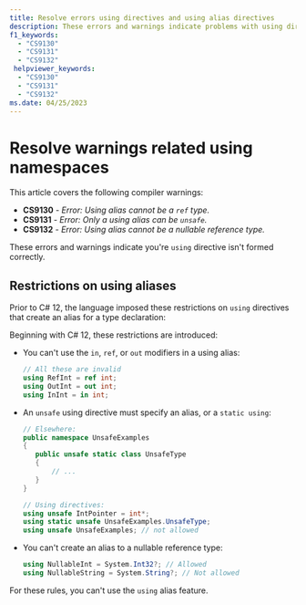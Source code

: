```yaml
---
title: Resolve errors using directives and using alias directives
description: These errors and warnings indicate problems with using directives and using directive aliases. Your code violates rules governing using directives.
f1_keywords:
  - "CS9130"
  - "CS9131"
  - "CS9132"
 helpviewer_keywords:
  - "CS9130"
  - "CS9131"
  - "CS9132"
ms.date: 04/25/2023
---
```

# Resolve warnings related using namespaces

This article covers the following compiler warnings:

<!-- The text in this list generates issues for Acrolinx, because they don't use contractions.
That's be design. The text closely matches the text of the compiler error / warning for SEO purposes.
 -->
- **CS9130** - *Error: Using alias cannot be a `ref` type.*
- **CS9131** - *Error: Only a using alias can be `unsafe`.*
- **CS9132** - *Error: Using alias cannot be a nullable reference type.*

These errors and warnings indicate you're `using` directive isn't formed correctly.

## Restrictions on using aliases

Prior to C# 12, the language imposed these restrictions on `using` directives that create an alias for a type declaration:

Beginning with C# 12, these restrictions are introduced:

- You can't use the `in`, `ref`, or `out` modifiers in a using alias:

   ```csharp
   // All these are invalid
   using RefInt = ref int;
   using OutInt = out int;
   using InInt = in int;
   ```

- An `unsafe` using directive must specify an alias, or a `static using`:

   ```csharp
   // Elsewhere:
   public namespace UnsafeExamples
   {
      public unsafe static class UnsafeType
      {
          // ...
      }
   }

   // Using directives:
   using unsafe IntPointer = int*;
   using static unsafe UnsafeExamples.UnsafeType;
   using unsafe UnsafeExamples; // not allowed
   ```

- You can't create an alias to a nullable reference type:

   ```csharp
   using NullableInt = System.Int32?; // Allowed
   using NullableString = System.String?; // Not allowed
   ```

For these rules, you can't use the `using` alias feature.
